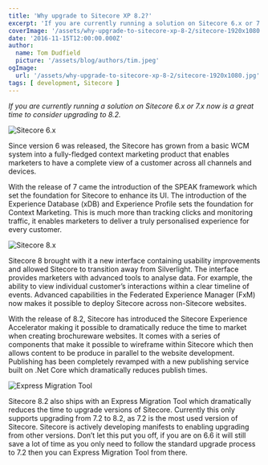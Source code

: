 ```yaml
---
title: 'Why upgrade to Sitecore XP 8.2?'
excerpt: 'If you are currently running a solution on Sitecore 6.x or 7.x now is a great time to consider upgrading to 8.2.'
coverImage: '/assets/why-upgrade-to-sitecore-xp-8-2/sitecore-1920x1080.jpg'
date: '2016-11-15T12:00:00.000Z'
author:
  name: Tom Dudfield
  picture: '/assets/blog/authors/tim.jpeg'
ogImage:
  url: '/assets/why-upgrade-to-sitecore-xp-8-2/sitecore-1920x1080.jpg'
tags: [ development, Sitecore ]
---
```


*If you are currently running a solution on Sitecore 6.x or 7.x now is a great time to consider upgrading to 8.2.*

![Sitecore 6.x](/assets/why-upgrade-to-sitecore-xp-8-2/Sitecore6-1.png)

Since version 6 was released, the Sitecore has grown from a basic WCM system into a fully-fledged context marketing product that enables marketers to have a complete view of a customer across all channels and devices.
 
With the release of 7 came the introduction of the SPEAK framework which set the foundation for Sitecore to enhance its UI. The introduction of the Experience Database (xDB) and Experience Profile sets the foundation for Context Marketing. This is much more than tracking clicks and monitoring traffic, it enables marketers to deliver a truly personalised experience for every customer.	

![Sitecore 8.x](/assets/why-upgrade-to-sitecore-xp-8-2/Sitecore8.png)

Sitecore 8 brought with it a new interface containing usability improvements and allowed Sitecore to transition away from Silverlight. The interface provides marketers with advanced tools to analyse data. For example, the ability to view individual customer’s interactions within a clear timeline of events. Advanced capabilities in the Federated Experience Manager (FxM) now makes it possible to deploy Sitecore across non-Sitecore websites.

With the release of 8.2, Sitecore has introduced the Sitecore Experience Accelerator making it possible to dramatically reduce the time to market when creating brochureware websites. It comes with a series of components that make it possible to wireframe within Sitecore which then allows content to be produce in parallel to the website development. Publishing has been completely revamped with a new publishing service built on .Net Core which dramatically reduces publish times.

![Express Migration Tool](/assets/why-upgrade-to-sitecore-xp-8-2/Express-Migration.png)

Sitecore 8.2 also ships with an Express Migration Tool which dramatically reduces the time to upgrade versions of Sitecore. Currently this only supports upgrading from 7.2 to 8.2, as 7.2 is the most used version of Sitecore. Sitecore is actively developing manifests to enabling upgrading from other versions. Don’t let this put you off, if you are on 6.6 it will still save a lot of time as you only need to follow the standard upgrade process to 7.2 then you can Express Migration Tool from there.